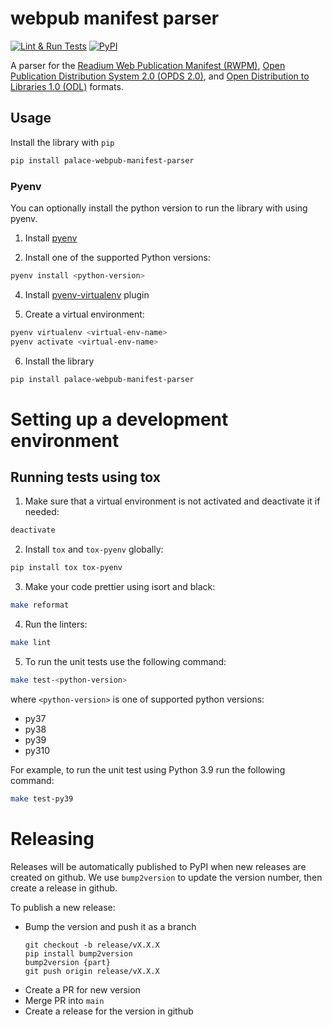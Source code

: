 # webpub manifest parser

[![Lint & Run Tests](https://github.com/ThePalaceProject/webpub-manifest-parser/actions/workflows/lint-test.yml/badge.svg)](https://github.com/ThePalaceProject/webpub-manifest-parser/actions/workflows/lint-test.yml)
[![PyPI](https://img.shields.io/pypi/v/palace-webpub-manifest-parser)](https://pypi.org/project/palace-webpub-manifest-parser/)

A parser for the [Readium Web Publication Manifest (RWPM)](https://github.com/readium/webpub-manifest), [Open Publication Distribution System 2.0 (OPDS 2.0)](https://drafts.opds.io/opds-2.0), and [Open Distribution to Libraries 1.0 (ODL)](https://drafts.opds.io/odl-1.0.html) formats.

## Usage
Install the library with `pip`
```bash
pip install palace-webpub-manifest-parser
``` 

### Pyenv

You can optionally install the python version to run the library with using pyenv.

1. Install [pyenv](https://github.com/pyenv/pyenv#installation)

3. Install one of the supported Python versions:
```bash
pyenv install <python-version>
```

4. Install [pyenv-virtualenv](https://github.com/pyenv/pyenv-virtualenv#installation) plugin

5. Create a virtual environment:
```bash
pyenv virtualenv <virtual-env-name>
pyenv activate <virtual-env-name>
```

6. Install the library
```bash
pip install palace-webpub-manifest-parser
``` 


# Setting up a development environment

## Running tests using tox
1. Make sure that a virtual environment is not activated and deactivate it if needed:
```bash
deactivate
```

2. Install `tox` and `tox-pyenv` globally:
```bash
pip install tox tox-pyenv
```

3. Make your code prettier using isort and black:
```bash
make reformat
``` 

4. Run the linters:
```bash
make lint
```

5. To run the unit tests use the following command:
```bash
make test-<python-version>
```
where `<python-version>` is one of supported python versions:
- py37
- py38
- py39
- py310

For example, to run the unit test using Python 3.9 run the following command:
```bash
make test-py39
```

# Releasing

Releases will be automatically published to PyPI when new releases are created on github. We use 
`bump2version` to update the version number, then create a release in github.

To publish a new release:
- Bump the version and push it as a branch
  ```
  git checkout -b release/vX.X.X
  pip install bump2version
  bump2version {part}
  git push origin release/vX.X.X
  ```
- Create a PR for new version
- Merge PR into `main`
- Create a release for the version in github
